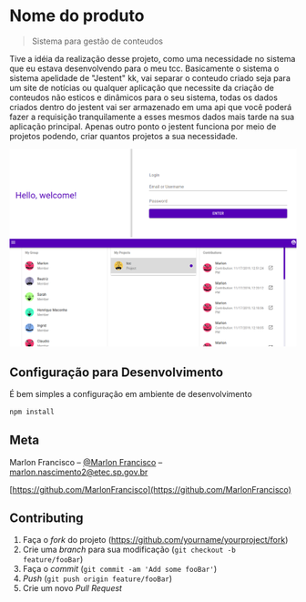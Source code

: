 # Nome do produto
> Sistema para gestão de conteudos

Tive a idéia da realização desse projeto, como uma necessidade no sistema que eu estava desenvolvendo para o meu tcc. Basicamente o sistema o sistema apelidade de "Jestent" kk, vai separar o conteudo criado seja para um site de notícias ou qualquer aplicação que necessite da criação de conteudos não esticos e dinâmicos para o seu sistema, todas os dados criados dentro do jestent vai ser armazenado em uma api que você poderá fazer a requisição tranquilamente a esses mesmos dados mais tarde na sua aplicação principal. Apenas outro ponto o jestent funciona por meio de projetos podendo, criar quantos projetos a sua necessidade.

![](./lib/assets/img/login.png)
![](./lib/assets/img/home.png)

## Configuração para Desenvolvimento

É bem simples a configuração em ambiente de desenvolvimento

```sh
npm install
```

## Meta

Marlon Francisco – [@Marlon Francisco](https://www.linkedin.com/in/marlon-francisco-a8ab2215b/) – marlon.nascimento2@etec.sp.gov.br

[https://github.com/MarlonFrancisco](https://github.com/MarlonFrancisco)

## Contributing

1. Faça o _fork_ do projeto (<https://github.com/yourname/yourproject/fork>)
2. Crie uma _branch_ para sua modificação (`git checkout -b feature/fooBar`)
3. Faça o _commit_ (`git commit -am 'Add some fooBar'`)
4. _Push_ (`git push origin feature/fooBar`)
5. Crie um novo _Pull Request_